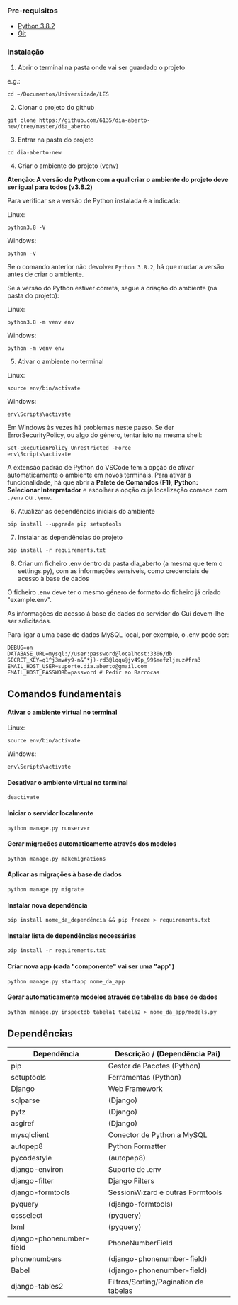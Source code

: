 ### Pre-requisitos

* [Python 3.8.2](https://www.python.org/downloads/)
* [Git](https://git-scm.com/downloads)

### Instalação

1. Abrir o terminal na pasta onde vai ser guardado o projeto

e.g.:
```SH
cd ~/Documentos/Universidade/LES
```

2. Clonar o projeto do github

```SH
git clone https://github.com/6135/dia-aberto-new/tree/master/dia_aberto
```

3. Entrar na pasta do projeto

```SH
cd dia-aberto-new
```

4. Criar o ambiente do projeto (venv)

**Atenção: A versão de Python com a qual criar o ambiente do projeto deve ser igual para todos (v3.8.2)**

Para verificar se a versão de Python instalada é a indicada:

Linux:
```SH
python3.8 -V
```

Windows:
```SH
python -V
```

Se o comando anterior não devolver `Python 3.8.2`, há que mudar a versão antes de criar o ambiente.

Se a versão do Python estiver correta, segue a criação do ambiente (na pasta do projeto):

Linux:
```SH
python3.8 -m venv env
```

Windows:
```SH
python -m venv env
```

5. Ativar o ambiente no terminal

Linux:
```SH
source env/bin/activate
```

Windows:
```SH
env\Scripts\activate
```

Em Windows às vezes há problemas neste passo. Se der ErrorSecurityPolicy, ou algo do género, tentar isto na mesma shell:
```SH
Set-ExecutionPolicy Unrestricted -Force
env\Scripts\activate
```

A extensão padrão de Python do VSCode tem a opção de ativar automaticamente o ambiente em novos terminais. Para ativar a funcionalidade, há que abrir a **Palete de Comandos (F1)**,  **Python: Selecionar Interpretador** e escolher a opção cuja localização comece com `./env` ou `.\env`.

6. Atualizar as dependências iniciais do ambiente

```SH
pip install --upgrade pip setuptools
```

7. Instalar as dependências do projeto

```SH
pip install -r requirements.txt
```

8. Criar um ficheiro .env dentro da pasta dia_aberto (a mesma que tem o settings.py), com as informações sensíveis, como credenciais de acesso à base de dados

O ficheiro .env deve ter o mesmo género de formato do ficheiro já criado "example.env".

As informações de acesso à base de dados do servidor do Gui devem-lhe ser solicitadas.

Para ligar a uma base de dados MySQL local, por exemplo, o .env pode ser:

```
DEBUG=on
DATABASE_URL=mysql://user:password@localhost:3306/db
SECRET_KEY=q1^j3mv#y9-n&^*j)-rd3@lqqu@jv49p_99$mefzljeuz#fra3
EMAIL_HOST_USER=suporte.dia.aberto@gmail.com
EMAIL_HOST_PASSWORD=password # Pedir ao Barrocas
```

## Comandos fundamentais

#### Ativar o ambiente virtual no terminal

Linux:
```SH
source env/bin/activate
```

Windows:
```SH
env\Scripts\activate
```

#### Desativar o ambiente virtual no terminal

```SH
deactivate
```

#### Iniciar o servidor localmente

```SH
python manage.py runserver
```

#### Gerar migrações automaticamente através dos modelos

```SH
python manage.py makemigrations
```

#### Aplicar as migrações à base de dados

```SH
python manage.py migrate
```

#### Instalar nova dependência

```SH
pip install nome_da_dependência && pip freeze > requirements.txt
```

#### Instalar lista de dependências necessárias

```SH
pip install -r requirements.txt
```

#### Criar nova app (cada "componente" vai ser uma "app")

```SH
python manage.py startapp nome_da_app
```

#### Gerar automaticamente modelos através de tabelas da base de dados

```SH
python manage.py inspectdb tabela1 tabela2 > nome_da_app/models.py
```


## Dependências

| Dependência              | Descrição / (Dependência Pai)         |
| ------------------------ | ------------------------------------- |
| pip                      | Gestor de Pacotes (Python)            |
| setuptools               | Ferramentas (Python)                  |
| Django                   | Web Framework                         |
| sqlparse                 | (Django)                              |
| pytz                     | (Django)                              |
| asgiref                  | (Django)                              |
| mysqlclient              | Conector de Python a MySQL            |
| autopep8                 | Python Formatter                      |
| pycodestyle              | (autopep8)                            |
| django-environ           | Suporte de .env                       |
| django-filter            | Django Filters                        |
| django-formtools         | SessionWizard e outras Formtools      |
| pyquery                  | (django-formtools)                    |
| cssselect                | (pyquery)                             |
| lxml                     | (pyquery)                             |
| django-phonenumber-field | PhoneNumberField                      |
| phonenumbers             | (django-phonenumber-field)            |
| Babel                    | (django-phonenumber-field)            |
| django-tables2           | Filtros/Sorting/Pagination de tabelas |